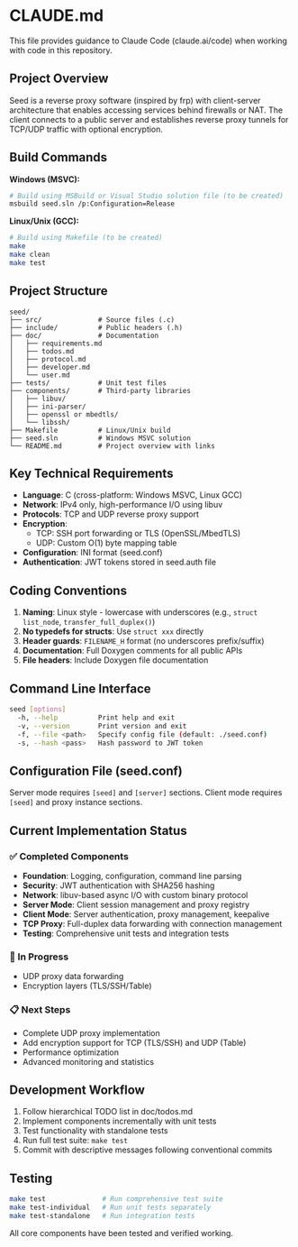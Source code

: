 # CLAUDE.md

This file provides guidance to Claude Code (claude.ai/code) when working with code in this repository.

## Project Overview

Seed is a reverse proxy software (inspired by frp) with client-server architecture that enables accessing services behind firewalls or NAT. The client connects to a public server and establishes reverse proxy tunnels for TCP/UDP traffic with optional encryption.

## Build Commands

**Windows (MSVC):**
```bash
# Build using MSBuild or Visual Studio solution file (to be created)
msbuild seed.sln /p:Configuration=Release
```

**Linux/Unix (GCC):**
```bash
# Build using Makefile (to be created)
make
make clean
make test
```

## Project Structure

```
seed/
├── src/              # Source files (.c)
├── include/          # Public headers (.h)
├── doc/              # Documentation
│   ├── requirements.md
│   ├── todos.md
│   ├── protocol.md
│   ├── developer.md
│   └── user.md
├── tests/            # Unit test files
├── components/       # Third-party libraries
│   ├── libuv/
│   ├── ini-parser/
│   ├── openssl or mbedtls/
│   └── libssh/
├── Makefile          # Linux/Unix build
├── seed.sln          # Windows MSVC solution
└── README.md         # Project overview with links
```

## Key Technical Requirements

- **Language**: C (cross-platform: Windows MSVC, Linux GCC)
- **Network**: IPv4 only, high-performance I/O using libuv
- **Protocols**: TCP and UDP reverse proxy support
- **Encryption**: 
  - TCP: SSH port forwarding or TLS (OpenSSL/MbedTLS)
  - UDP: Custom O(1) byte mapping table
- **Configuration**: INI format (seed.conf)
- **Authentication**: JWT tokens stored in seed.auth file

## Coding Conventions

1. **Naming**: Linux style - lowercase with underscores (e.g., `struct list_node`, `transfer_full_duplex()`)
2. **No typedefs for structs**: Use `struct xxx` directly
3. **Header guards**: `FILENAME_H` format (no underscores prefix/suffix)
4. **Documentation**: Full Doxygen comments for all public APIs
5. **File headers**: Include Doxygen file documentation

## Command Line Interface

```bash
seed [options]
  -h, --help          Print help and exit
  -v, --version       Print version and exit
  -f, --file <path>   Specify config file (default: ./seed.conf)
  -s, --hash <pass>   Hash password to JWT token
```

## Configuration File (seed.conf)

Server mode requires `[seed]` and `[server]` sections.
Client mode requires `[seed]` and proxy instance sections.

## Current Implementation Status

### ✅ Completed Components
- **Foundation**: Logging, configuration, command line parsing
- **Security**: JWT authentication with SHA256 hashing  
- **Network**: libuv-based async I/O with custom binary protocol
- **Server Mode**: Client session management and proxy registry
- **Client Mode**: Server authentication, proxy management, keepalive
- **TCP Proxy**: Full-duplex data forwarding with connection management
- **Testing**: Comprehensive unit tests and integration tests

### 🚧 In Progress
- UDP proxy data forwarding
- Encryption layers (TLS/SSH/Table)

### 📋 Next Steps
- Complete UDP proxy implementation
- Add encryption support for TCP (TLS/SSH) and UDP (Table)
- Performance optimization
- Advanced monitoring and statistics

## Development Workflow

1. Follow hierarchical TODO list in doc/todos.md
2. Implement components incrementally with unit tests
3. Test functionality with standalone tests  
4. Run full test suite: `make test`
5. Commit with descriptive messages following conventional commits

## Testing

```bash
make test              # Run comprehensive test suite
make test-individual   # Run unit tests separately  
make test-standalone   # Run integration tests
```

All core components have been tested and verified working.
